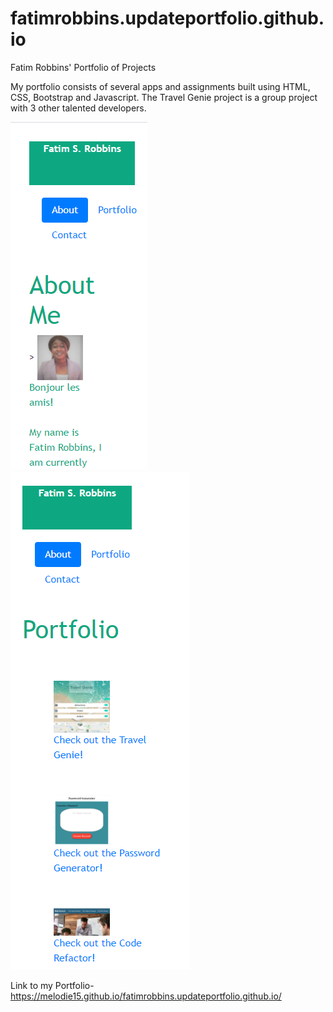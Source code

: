 # fatimrobbins.updateportfolio.github.io
Fatim Robbins' Portfolio of Projects

My portfolio consists of several apps and assignments built using HTML, CSS, Bootstrap and Javascript. The Travel Genie project is a group project with 3 other talented developers. 

<img src="portfolioscreenshot1.png" alt="portfolio screen shot">
<img src="portfolioscreenshot2.png" alt="portfolio screen shot #2">

Link to my Portfolio- https://melodie15.github.io/fatimrobbins.updateportfolio.github.io/
